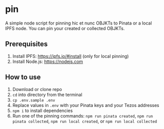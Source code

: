 # pin

A simple node script for pinning hic et nunc OBJKTs to Pinata or a local IPFS
node. You can pin your created or collected OBJKTs.

## Prerequisites

1. Install IPFS: https://ipfs.io/#install (only for local pinning)
1. Install Node.js: https://nodejs.com

## How to use

1. Download or clone repo
1. `cd` into directory from the terminal
1. `cp .env.sample .env`
1. Replace values in `.env` with your Pinata keys and your Tezos addresses
1. `npm i` to install dependencies
1. Run one of the pinning commands: `npm run pinata created`, `npm run pinata collected`, `npm run local created`, or `npm run local collected`
